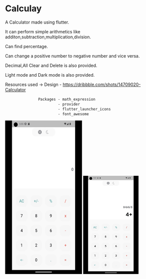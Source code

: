 # Calculay

A Calculator made using flutter.

It can perform simple arithmetics like additon,subtraction,multiplication,division. 

Can find percentage.

Can change a positive number to negative number and vice versa.

Decimal,All Clear and Delete is also provided.

Light mode and Dark mode is also provided.

Resources used ->  Design - https://dribbble.com/shots/14709020-Calculator

                   Packages - math_expression
                            - provider
                            - flutter_launcher_icons
                            - font_awesome

<img src = "https://github.com/PiyushYadv/calculay/blob/main/assets/LightDark.gif" height = 500px width = 250px>    <img src = "https://github.com/PiyushYadv/calculay/blob/main/assets/Calculations.gif">



